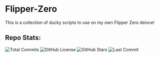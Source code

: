 # Flipper-Zero

This is a collection of ducky scripts to use on my own Flipper Zero deivce!

## Repo Stats:

![Total Commits](https://badgen.net/github/commits/jayden-hobbs/Flipper-Zero?style=flat-square&color=ff69b4&label=Total%20Commits)
![GitHub License](https://img.shields.io/github/license/jayden-hobbs/Flipper-Zero?style=flat-square&color=greenlogo=open-source-initiative&label=License)
![GitHub Stars](https://img.shields.io/github/stars/jayden-hobbs/Flipper-Zero?style=flat-square&color=yellow&logo=github&label=Stars)
![Last Commit](https://img.shields.io/github/last-commit/jayden-hobbs/Flipper-Zero?style=flat-square&color=blue&logo=git&label=Last%20Commit)



